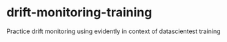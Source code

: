 # drift-monitoring-training
Practice drift monitoring using evidently in context of datascientest training
